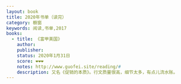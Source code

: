 ```yaml
---
layout: book
title: 2020年书单（读完）
category: 橱窗
keywords: 阅读,书单,2017
books:
  - title: 《富甲美国》
    author:
    publisher:
    status: 2020年1月31日
    score: ❤❤❤
    notes: http://www.guofei.site/reading/#
    description: 又名《促销的本质》。行文质量很高，细节太多，有点儿流水账。
---
```

